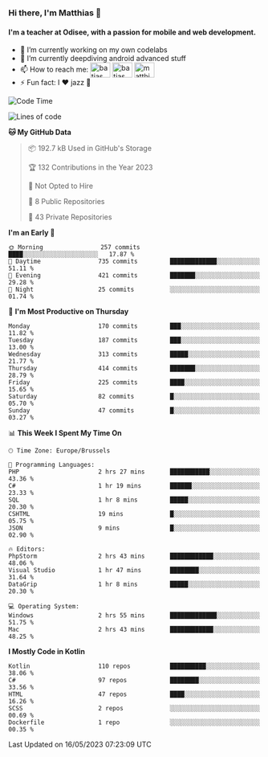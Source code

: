### Hi there, I'm Matthias 👋

#### I'm a teacher at Odisee, with a passion for mobile and web development.

- 🔭 I’m currently working on my own codelabs
- 🌱 I’m currently deepdiving android advanced stuff
- 📫 How to reach me: <a href="https://dev.to/batjas" target="_blank"><img align="center" src="https://raw.githubusercontent.com/rahuldkjain/github-profile-readme-generator/master/src/images/icons/Social/devto.svg" alt="batjas" height="30" width="40" /></a>
<a href="https://twitter.com/batjas" target="_blank"><img align="center" src="https://raw.githubusercontent.com/rahuldkjain/github-profile-readme-generator/master/src/images/icons/Social/twitter.svg" alt="batjas" height="30" width="40" /></a>
<a href="https://linkedin.com/in/matthiasdruwé" target="_blank"><img align="center" src="https://raw.githubusercontent.com/rahuldkjain/github-profile-readme-generator/master/src/images/icons/Social/linked-in-alt.svg" alt="matthiasdruwé" height="30" width="40" /></a>
- ⚡ Fun fact: I ❤ jazz 🎷


<!--START_SECTION:waka-->
![Code Time](http://img.shields.io/badge/Code%20Time-717%20hrs%2024%20mins-blue)

![Lines of code](https://img.shields.io/badge/From%20Hello%20World%20I%27ve%20Written-1.6%20million%20lines%20of%20code-blue)

**🐱 My GitHub Data** 

> 📦 192.7 kB Used in GitHub's Storage 
 > 
> 🏆 132 Contributions in the Year 2023
 > 
> 🚫 Not Opted to Hire
 > 
> 📜 8 Public Repositories 
 > 
> 🔑 43 Private Repositories 
 > 
**I'm an Early 🐤** 

```text
🌞 Morning                257 commits         ████░░░░░░░░░░░░░░░░░░░░░   17.87 % 
🌆 Daytime                735 commits         █████████████░░░░░░░░░░░░   51.11 % 
🌃 Evening                421 commits         ███████░░░░░░░░░░░░░░░░░░   29.28 % 
🌙 Night                  25 commits          ░░░░░░░░░░░░░░░░░░░░░░░░░   01.74 % 
```
📅 **I'm Most Productive on Thursday** 

```text
Monday                   170 commits         ███░░░░░░░░░░░░░░░░░░░░░░   11.82 % 
Tuesday                  187 commits         ███░░░░░░░░░░░░░░░░░░░░░░   13.00 % 
Wednesday                313 commits         █████░░░░░░░░░░░░░░░░░░░░   21.77 % 
Thursday                 414 commits         ███████░░░░░░░░░░░░░░░░░░   28.79 % 
Friday                   225 commits         ████░░░░░░░░░░░░░░░░░░░░░   15.65 % 
Saturday                 82 commits          █░░░░░░░░░░░░░░░░░░░░░░░░   05.70 % 
Sunday                   47 commits          █░░░░░░░░░░░░░░░░░░░░░░░░   03.27 % 
```


📊 **This Week I Spent My Time On** 

```text
🕑︎ Time Zone: Europe/Brussels

💬 Programming Languages: 
PHP                      2 hrs 27 mins       ███████████░░░░░░░░░░░░░░   43.36 % 
C#                       1 hr 19 mins        ██████░░░░░░░░░░░░░░░░░░░   23.33 % 
SQL                      1 hr 8 mins         █████░░░░░░░░░░░░░░░░░░░░   20.30 % 
CSHTML                   19 mins             █░░░░░░░░░░░░░░░░░░░░░░░░   05.75 % 
JSON                     9 mins              █░░░░░░░░░░░░░░░░░░░░░░░░   02.90 % 

🔥 Editors: 
PhpStorm                 2 hrs 43 mins       ████████████░░░░░░░░░░░░░   48.06 % 
Visual Studio            1 hr 47 mins        ████████░░░░░░░░░░░░░░░░░   31.64 % 
DataGrip                 1 hr 8 mins         █████░░░░░░░░░░░░░░░░░░░░   20.30 % 

💻 Operating System: 
Windows                  2 hrs 55 mins       █████████████░░░░░░░░░░░░   51.75 % 
Mac                      2 hrs 43 mins       ████████████░░░░░░░░░░░░░   48.25 % 
```

**I Mostly Code in Kotlin** 

```text
Kotlin                   110 repos           ██████████░░░░░░░░░░░░░░░   38.06 % 
C#                       97 repos            ████████░░░░░░░░░░░░░░░░░   33.56 % 
HTML                     47 repos            ████░░░░░░░░░░░░░░░░░░░░░   16.26 % 
SCSS                     2 repos             ░░░░░░░░░░░░░░░░░░░░░░░░░   00.69 % 
Dockerfile               1 repo              ░░░░░░░░░░░░░░░░░░░░░░░░░   00.35 % 
```




 Last Updated on 16/05/2023 07:23:09 UTC
<!--END_SECTION:waka-->
